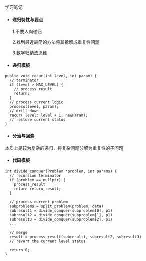 学习笔记
* #### 递归特性与要点

    1.不要人肉递归
    
    2.找到最近最简的方法将其拆解成重复性问题

    3.数学归纳法思维
* #### 递归模板
```
public void recur(int level, int param) { 
  // terminator 
  if (level > MAX_LEVEL) { 
    // process result 
    return; 
  }
  // process current logic 
  process(level, param); 
  // drill down 
  recur( level: level + 1, newParam); 
  // restore current status 
}
```
* #### 分治与回溯

本质上是较为复杂的递归，将复杂问题分解为重复性的子问题

* #### 代码模板
```
int divide_conquer(Problem *problem, int params) {
  // recursion terminator
  if (problem == nullptr) {
    process_result
    return return_result;
  } 

  // process current problem
  subproblems = split_problem(problem, data)
  subresult1 = divide_conquer(subproblem[0], p1)
  subresult2 = divide_conquer(subproblem[1], p1)
  subresult3 = divide_conquer(subproblem[2], p1)
  ...

  // merge
  result = process_result(subresult1, subresult2, subresult3)
  // revert the current level status
 
  return 0;
}
```